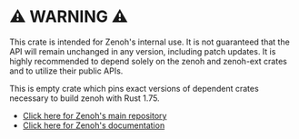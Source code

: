 # ⚠️ WARNING ⚠️

This crate is intended for Zenoh's internal use.
It is not guaranteed that the API will remain unchanged in any version, including patch updates.
It is highly recommended to depend solely on the zenoh and zenoh-ext crates and to utilize their public APIs.

This is empty crate which pins exact versions of dependent crates necessary to build zenoh with Rust 1.75.

- [Click here for Zenoh's main repository](https://github.com/eclipse-zenoh/zenoh)
- [Click here for Zenoh's documentation](https://zenoh.io)
